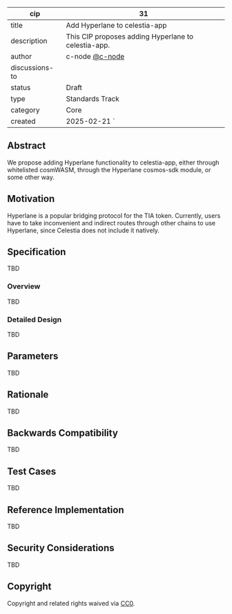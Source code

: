 | cip           | 31                                                                                         |
|---------------|--------------------------------------------------------------------------------------------|
| title         | Add Hyperlane to celestia-app                                                              |
| description   | This CIP proposes adding Hyperlane to celestia-app.                                        |
| author        | c-node [@c-node](https://github.com/S1nus)                                                 |
| discussions-to |                                                                                           |
| status        | Draft                                                                                      |
| type          | Standards Track                                                                            |
| category      | Core                                                                                       |
| created       | 2025-02-21                                                                                `|

## Abstract

We propose adding Hyperlane functionality to celestia-app, either through whitelisted cosmWASM, through the Hyperlane cosmos-sdk module, or some other way.

## Motivation

Hyperlane is a popular bridging protocol for the TIA token. Currently, users have to take inconvenient and indirect routes through other chains to use Hyperlane, since Celestia does not include it natively.


## Specification

TBD

### Overview

TBD

### Detailed Design

TBD

## Parameters

TBD

## Rationale

TBD

## Backwards Compatibility

TBD

## Test Cases

TBD

## Reference Implementation

TBD

## Security Considerations

TBD
## Copyright


Copyright and related rights waived via [CC0](https://github.com/celestiaorg/CIPs/blob/main/LICENSE).
